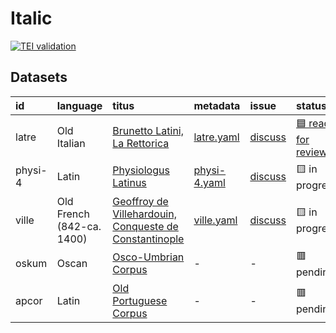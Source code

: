 # Italic
[![TEI validation](https://github.com/TITUS-2-0/italic/actions/workflows/validate_data.yaml/badge.svg?branch=main)](https://github.com/TITUS-2-0/italic/actions/workflows/validate_data.yaml)
## Datasets
| id      | language                  | titus                                                                                                                          | metadata                                                                             | issue                                                    | status                                                             |
|:--------|:--------------------------|:-------------------------------------------------------------------------------------------------------------------------------|:-------------------------------------------------------------------------------------|:---------------------------------------------------------|:-------------------------------------------------------------------|
| latre   | Old Italian               | [Brunetto Latini, La Rettorica](http://titus.uni-frankfurt.de/texte/etcs/ital/aital/latrett/latre.htm)                         | [latre.yaml](https://github.com/TITUS-2-0/metadata/blob/main/curated/latre.yaml)     | [discuss](https://github.com/TITUS-2-0/italic/issues/3)  | [🟦 ready for review](https://github.com/TITUS-2-0/italic/pull/23) |
| physi-4 | Latin                     | [Physiologus Latinus](http://titus.uni-frankfurt.de/texte/etcs/ital/lat/physioll/physi.htm)                                    | [physi-4.yaml](https://github.com/TITUS-2-0/metadata/blob/main/curated/physi-4.yaml) | [discuss](https://github.com/TITUS-2-0/italic/issues/16) | 🟨 in progress                                                     |
| ville   | Old French (842-ca. 1400) | [Geoffroy de Villehardouin, Conqueste de Constantinople](http://titus.uni-frankfurt.de/texte/etcs/ital/afr/villehar/ville.htm) | [ville.yaml](https://github.com/TITUS-2-0/metadata/blob/main/curated/ville.yaml)     | [discuss](https://github.com/TITUS-2-0/italic/issues/15) | 🟨 in progress                                                     |
| oskum   | Oscan                     | [Osco-Umbrian Corpus](http://titus.uni-frankfurt.de/texte/etcs/ital/oskumb/oskum.htm)                                          | -                                                                                    | -                                                        | 🟥 pending                                                         |
| apcor   | Latin                     | [Old Portuguese Corpus](http://titus.uni-frankfurt.de/texte/etcs/ital/aport/apcorp/apcor.htm)                                  | -                                                                                    | -                                                        | 🟥 pending                                                         |